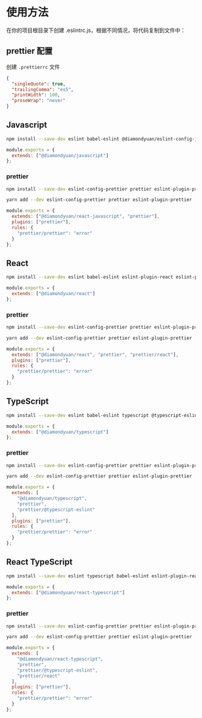 # 使用方法

在你的项目根目录下创建 .eslintrc.js，根据不同情况，将代码复制到文件中：

## prettier 配置

创建 `.prettierrc` 文件

```json
{
  "singleQuote": true,
  "trailingComma": "es5",
  "printWidth": 100,
  "proseWrap": "never"
}
```

## Javascript

```bash
npm install --save-dev eslint babel-eslint @diamondyuan/eslint-config-javascript
```

```javascript
module.exports = {
  extends: ["@diamondyuan/javascript"]
};
```

### prettier

```bash
npm install --save-dev eslint-config-prettier prettier eslint-plugin-prettier
```

```bash
yarn add --dev eslint-config-prettier prettier eslint-plugin-prettier
```

```javascript
module.exports = {
  extends: ["@diamondyuan/react-javascript", "prettier"],
  plugins: ["prettier"],
  rules: {
    "prettier/prettier": "error"
  }
};
```

## React

```bash
npm install --save-dev eslint babel-eslint eslint-plugin-react eslint-plugin-react-hooks @diamondyuan/eslint-config-react
```

```javascript
module.exports = {
  extends: ["@diamondyuan/react"]
};
```

### prettier

```bash
npm install --save-dev eslint-config-prettier prettier eslint-plugin-prettier
```

```bash
yarn add --dev eslint-config-prettier prettier eslint-plugin-prettier
```

```javascript
module.exports = {
  extends: ["@diamondyuan/react", "prettier", "prettier/react"],
  plugins: ["prettier"],
  rules: {
    "prettier/prettier": "error"
  }
};
```

## TypeScript

```bash
npm install --save-dev eslint babel-eslint typescript @typescript-eslint/parser @typescript-eslint/eslint-plugin @diamondyuan/eslint-config-typescript
```

```javascript
module.exports = {
  extends: ["@diamondyuan/typescript"]
};
```

### prettier

```bash
npm install --save-dev eslint-config-prettier prettier eslint-plugin-prettier
```

```bash
yarn add --dev eslint-config-prettier prettier eslint-plugin-prettier
```

```javascript
module.exports = {
  extends: [
    "@diamondyuan/typescript",
    "prettier",
    "prettier/@typescript-eslint"
  ],
  plugins: ["prettier"],
  rules: {
    "prettier/prettier": "error"
  }
};
```

## React TypeScript

```bash
npm install --save-dev eslint typescript babel-eslint eslint-plugin-react eslint-plugin-react-hooks @typescript-eslint/parser @typescript-eslint/eslint-plugin @diamondyuan/eslint-config-react-typescript
```

```javascript
module.exports = {
  extends: ["@diamondyuan/react-typescript"]
};
```

### prettier

```bash
npm install --save-dev eslint-config-prettier prettier eslint-plugin-prettier
```

```bash
yarn add --dev eslint-config-prettier prettier eslint-plugin-prettier
```

```javascript
module.exports = {
  extends: [
    "@diamondyuan/react-typescript",
    "prettier",
    "prettier/@typescript-eslint",
    "prettier/react"
  ],
  plugins: ["prettier"],
  rules: {
    "prettier/prettier": "error"
  }
};
```

